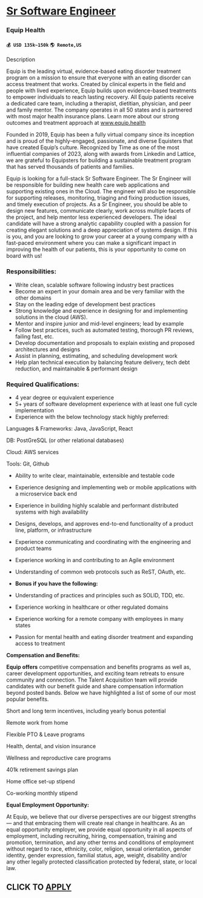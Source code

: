 # [Sr Software Engineer](https://www.remotewlb.com/apply/sr-software-engineer-92220)  
### Equip Health  
#### `💰 USD 135k~150k` `🌎 Remote,US`  

Description

Equip is the leading virtual, evidence-based eating disorder treatment program on a mission to ensure that everyone with an eating disorder can access treatment that works. Created by clinical experts in the field and people with lived experience, Equip builds upon evidence-based treatments to empower individuals to reach lasting recovery. All Equip patients receive a dedicated care team, including a therapist, dietitian, physician, and peer and family mentor. The company operates in all 50 states and is partnered with most major health insurance plans. Learn more about our strong outcomes and treatment approach at www.equip.health

  

Founded in 2019, Equip has been a fully virtual company since its inception and is proud of the highly-engaged, passionate, and diverse Equisters that have created Equip’s culture. Recognized by Time as one of the most influential companies of 2023, along with awards from Linkedin and Lattice, we are grateful to Equipsters for building a sustainable treatment program that has served thousands of patients and families.

  

Equip is looking for a full-stack Sr Software Engineer. The Sr Engineer will be responsible for building new health care web applications and supporting existing ones in the Cloud. The engineer will also be responsible for supporting releases, monitoring, triaging and fixing production issues, and timely execution of projects. As a Sr Engineer, you should be able to design new features, communicate clearly, work across multiple facets of the project, and help mentor less experienced developers. The ideal candidate will have a strong analytic capability coupled with a passion for creating elegant solutions and a deep appreciation of systems design. If this is you, and you are looking to grow your career at a young company with a fast-paced environment where you can make a significant impact in improving the health of our patients, this is your opportunity to come on board with us!

### Responsibilities:

  * Write clean, scalable software following industry best practices
  * Become an expert in your domain area and be very familiar with the other domains
  * Stay on the leading edge of development best practices
  * Strong knowledge and experience in designing for and implementing solutions in the cloud (AWS).
  * Mentor and inspire junior and mid-level engineers; lead by example
  * Follow best practices, such as automated testing, thorough PR reviews, failing fast, etc.
  * Develop documentation and proposals to explain existing and proposed architectures and designs
  * Assist in planning, estimating, and scheduling development work
  * Help plan technical execution by balancing feature delivery, tech debt reduction, and maintainable & performant design

### Required Qualifications:

  * 4 year degree or equivalent experience
  * 5+ years of software development experience with at least one full cycle implementation
  * Experience with the below technology stack highly preferred:

Languages & Frameworks: Java, JavaScript, React

DB: PostGreSQL (or other relational databases)

Cloud: AWS services

Tools: Git, Github

  * Ability to write clear, maintainable, extensible and testable code
  * Experience designing and implementing web or mobile applications with a microservice back end
  * Experience in building highly scalable and performant distributed systems with high availability
  * Designs, develops, and approves end-to-end functionality of a product line, platform, or infrastructure
  * Experience communicating and coordinating with the engineering and product teams
  * Experience working in and contributing to an Agile environment
  * Understanding of common web protocols such as ReST, OAuth, etc.

  

  *  **Bonus if you have the following:**
  * Understanding of practices and principles such as SOLID, TDD, etc.
  * Experience working in healthcare or other regulated domains
  * Experience working for a remote company with employees in many states 
  * Passion for mental health and eating disorder treatment and expanding access to treatment

 **Compensation and Benefits:**

  

 **Equip offers** competitive compensation and benefits programs as well as, career development opportunities, and exciting team retreats to ensure community and connection. The Talent Acquisition team will provide candidates with our benefit guide and share compensation information beyond posted bands. Below we have highlighted a list of some of our most popular benefits.

  

Short and long term incentives, including yearly bonus potential

Remote work from home

Flexible PTO & Leave programs

Health, dental, and vision insurance

Wellness and reproductive care programs

401k retirement savings plan

Home office set-up stipend

Co-working monthly stipend

  

 **Equal Employment Opportunity:**

  

At Equip, we believe that our diverse perspectives are our biggest strengths — and that embracing them will create real change in healthcare. As an equal opportunity employer, we provide equal opportunity in all aspects of employment, including recruiting, hiring, compensation, training and promotion, termination, and any other terms and conditions of employment without regard to race, ethnicity, color, religion, sexual orientation, gender identity, gender expression, familial status, age, weight, disability and/or any other legally protected classification protected by federal, state, or local law.

  
## CLICK TO [APPLY](https://www.remotewlb.com/apply/sr-software-engineer-92220)

